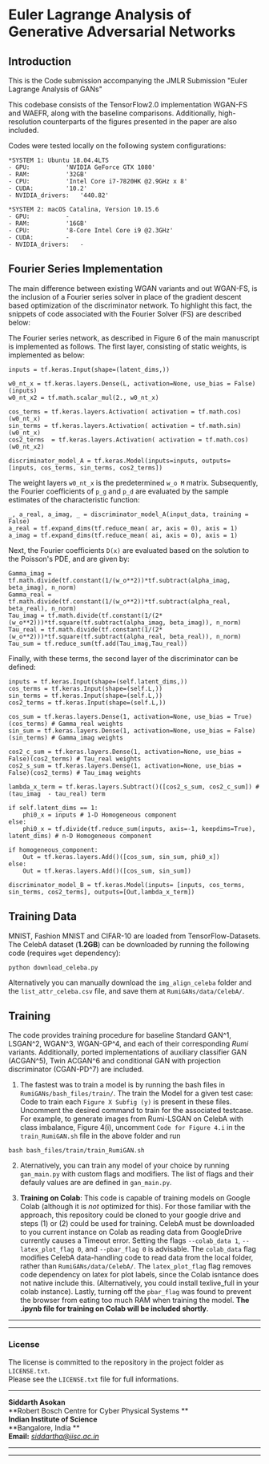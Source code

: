 Euler Lagrange Analysis of Generative Adversarial Networks
====================

## Introduction

This is the Code submission accompanying the JMLR Submission "Euler Lagrange Analysis of GANs"

This codebase consists of the TensorFlow2.0 implementation WGAN-FS and WAEFR, along with the baseline comparisons. Additionally, high-resolution counterparts of the figures presented in the paper are also included.  

Codes were tested locally on the following system configurations:

```
*SYSTEM 1: Ubuntu 18.04.4LTS
- GPU:			'NVIDIA GeForce GTX 1080'
- RAM:			'32GB'
- CPU:			'Intel Core i7-7820HK @2.9GHz x 8'
- CUDA:			'10.2'
- NVIDIA_drivers:	'440.82' 

*SYSTEM 2: macOS Catalina, Version 10.15.6
- GPU:			-
- RAM:			'16GB'
- CPU:			'8-Core Intel Core i9 @2.3GHz'
- CUDA:			-
- NVIDIA_drivers:	-
```

## Fourier Series Implementation

The main difference between existing WGAN variants and out WGAN-FS, is the inclusion of a Fourier series solver in place of the gradient descent based optimization of the discriminator network. To highlight this fact, the snippets of code associated with the Fourier Solver (FS) are described below:

The Fourier series network, as described in Figure 6 of the main manuscript is implemented as follows. The first layer, consisting of static weights, is implemented as below:
```
inputs = tf.keras.Input(shape=(latent_dims,))

w0_nt_x = tf.keras.layers.Dense(L, activation=None, use_bias = False)(inputs)
w0_nt_x2 = tf.math.scalar_mul(2., w0_nt_x)

cos_terms = tf.keras.layers.Activation( activation = tf.math.cos)(w0_nt_x)
sin_terms = tf.keras.layers.Activation( activation = tf.math.sin)(w0_nt_x)
cos2_terms  = tf.keras.layers.Activation( activation = tf.math.cos)(w0_nt_x2)

discriminator_model_A = tf.keras.Model(inputs=inputs, outputs= [inputs, cos_terms, sin_terms, cos2_terms])
```
The weight layers ``w0_nt_x`` is the predetermined ``w_o M`` matrix. Subsequently, the Fourier coefficients of  ``p_g`` and ``p_d`` are evaluated by the sample estimates of the characteristic function:
```
_, a_real, a_imag, _ = discriminator_model_A(input_data, training = False)
a_real = tf.expand_dims(tf.reduce_mean( ar, axis = 0), axis = 1)
a_imag = tf.expand_dims(tf.reduce_mean( ai, axis = 0), axis = 1)
```
Next, the Fourier coefficients ``D(x)`` are evaluated based on the solution to the Poisson's PDE, and are given by:

```
Gamma_imag = tf.math.divide(tf.constant(1/(w_o**2))*tf.subtract(alpha_imag, beta_imag), n_norm)
Gamma_real = tf.math.divide(tf.constant(1/(w_o**2))*tf.subtract(alpha_real, beta_real), n_norm)
Tau_imag = tf.math.divide(tf.constant(1/(2*(w_o**2)))*tf.square(tf.subtract(alpha_imag, beta_imag)), n_norm)
Tau_real = tf.math.divide(tf.constant(1/(2*(w_o**2)))*tf.square(tf.subtract(alpha_real, beta_real)), n_norm)
Tau_sum = tf.reduce_sum(tf.add(Tau_imag,Tau_real))
```
Finally, with these terms, the second layer of the discriminator can be defined:
```
inputs = tf.keras.Input(shape=(self.latent_dims,))
cos_terms = tf.keras.Input(shape=(self.L,))
sin_terms = tf.keras.Input(shape=(self.L,))
cos2_terms = tf.keras.Input(shape=(self.L,))

cos_sum = tf.keras.layers.Dense(1, activation=None, use_bias = True)(cos_terms) # Gamma_real weights
sin_sum = tf.keras.layers.Dense(1, activation=None, use_bias = False)(sin_terms) # Gamma_imag weights

cos2_c_sum = tf.keras.layers.Dense(1, activation=None, use_bias = False)(cos2_terms) # Tau_real weights
cos2_s_sum = tf.keras.layers.Dense(1, activation=None, use_bias = False)(cos2_terms) # Tau_imag weights

lambda_x_term = tf.keras.layers.Subtract()([cos2_s_sum, cos2_c_sum]) # (tau_imag  - tau_real) term

if self.latent_dims == 1:
	phi0_x = inputs # 1-D Homogeneous component 
else:
	phi0_x = tf.divide(tf.reduce_sum(inputs, axis=-1, keepdims=True), latent_dims) # n-D Homogeneous component 

if homogeneous_component:
	Out = tf.keras.layers.Add()([cos_sum, sin_sum, phi0_x])
else:
	Out = tf.keras.layers.Add()([cos_sum, sin_sum])

discriminator_model_B = tf.keras.Model(inputs= [inputs, cos_terms, sin_terms, cos2_terms], outputs=[Out,lambda_x_term])

```

## Training Data

MNIST, Fashion MNIST and CIFAR-10 are loaded from TensorFlow-Datasets. The CelebA dataset (**1.2GB**) can be downloaded by running the following code (requires ``wget`` dependency):

```
python download_celeba.py
```
Alternatively you can manually download the ``img_align_celeba`` folder and the ``list_attr_celeba.csv`` file, and save them at ``RumiGANs/data/CelebA/``.


## Training  

The code provides training procedure for baseline Standard GAN^1, LSGAN^2, WGAN^3, WGAN-GP^4, and each of their corresponding *Rumi* variants. Additionally, ported implementations of auxiliary classifier GAN (ACGAN^5), Twin ACGAN^6 and conditional GAN with projection discriminator (CGAN-PD^7) are included.   


1) The fastest was to train a model is by running the bash files in ``RumiGANs/bash_files/train/``. The train the Model for a given test case: Code to train each ``Figure X Subfig (y)`` is present in these files. Uncomment the desired command to train for the associated testcase. For example, to generate images from Rumi-LSGAN on CelebA with class imbalance, Figure 4(i), uncomment ``Code for Figure 4.i`` in the ``train_RumiGAN.sh`` file in the above folder and run  
```
bash bash_files/train/train_RumiGAN.sh
```
2) Aternatively, you can train any model of your choice by running ``gan_main.py`` with custom flags and modifiers. The list of flags and their defauly values are are defined in  ``gan_main.py``.    

3) **Training on Colab**: This code is capable of training models on Google Colab (although it is *not* optimized for this). For those familiar with the approach, this repository could be cloned to your google drive and steps (1) or (2) could be used for training. CelebA must be downloaded to you current instance on Colab as reading data from GoogleDrive currently causes a Timeout error.  Setting the flags ``--colab_data 1``,  ``--latex_plot_flag 0``, and ``--pbar_flag 0`` is advisable. The ``colab_data`` flag modifies CelebA data-handling code to read data from the local folder, rather than ``RumiGANs/data/CelebA/``.  The ``latex_plot_flag`` flag removes code dependency on latex for plot labels, since the Colab isntance does not native include this. (Alternatively, you could install texlive_full in your colab instance). Lastly, turning off the ``pbar_flag`` was found to prevent the browser from eating too much RAM when training the model. **The .ipynb file for training on Colab will be included shortly**. 

----------------------------------
----------------------------------

### License
The license is committed to the repository in the project folder as `LICENSE.txt`.  
Please see the `LICENSE.txt` file for full informations.

----------------------------------

**Siddarth Asokan**  
**Robert Bosch Centre for Cyber Physical Systems **  
**Indian Institute of Science**  
**Bangalore, India **  
**Email:** *siddartha@iisc.ac.in*

----------------------------------
----------------------------------